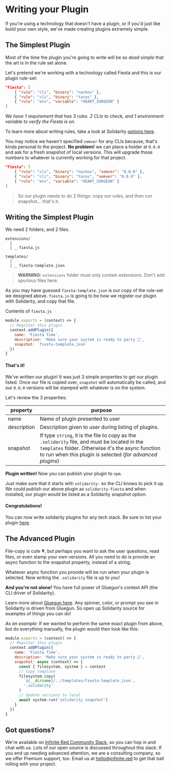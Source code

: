 # Writing your Plugin
If you're using a technology that doesn't have a plugin, or if you'd just like build your own style, we've made creating plugins extremely simple.

## The Simplest Plugin
Most of the time the plugin you're going to write will be so _dead simple_ that the art is in the rule set alone.

Let's pretend we're working with a technology called Fiesta and this is our plugin rule-set:
```json
"Fiesta": [
    { "rule": "cli", "binary": "nachos" },
    { "rule": "cli", "binary": "tacos" },
    { "rule": "env", "variable": "HEART_SURGEON" }
]
```
_We have 1 requirement that has 3 rules. 2 CLIs to check, and 1 environment variable to verify the Fiesta is on._

To learn more about writing rules, take a look at Solidarity [options here](options.md).

You may notice we haven't specified `semver` for any CLIs because, that's kinda personal to the project.  **No problem!** we can place a holder at `0.0.0` and ask for a fresh snapshot of local versions.  This will upgrade those numbers to whatever is currently working for that project.

```json
"Fiesta": [
    { "rule": "cli", "binary": "nachos", "semver": "0.0.0" },
    { "rule": "cli", "binary": "tacos", "semver": "0.0.0" },
    { "rule": "env", "variable": "HEART_SURGEON" }
]
```

> So our plugin needs to do 2 things: copy our rules, and then run snapshot... that's it.

## Writing the Simplest Plugin
We need 2 folders, and 2 files.
```
extensions/
  |
  | _ fiesta.js

templates/
  |
  | _ fiesta-template.json
```
> **WARNING:** `extensions` folder must only contain extensions.  Don't add spurious files here.

As you may have guessed `fiesta-template.json` is our copy of the rule-set we designed above.  `fiesta.js` is going to be how we register our plugin with Solidarity, and copy that file.

Contents of `fiesta.js`
```js
module.exports = (context) => {
  // Register this plugin
  context.addPlugin({
    name: 'Fiesta Time',
    description: 'Make sure your system is ready to party 🎉',
    snapshot: `fiesta-template.json`
  })
}
```

#### That's it!
We've written our plugin!  It was just 3 simple properties to get our plugin listed.  Once our file is copied over, `snapshot` will automatically be called, and our `0.0.0` versions will be stamped with whatever is on the system.

Let's review the 3 properties:

|  property   |                                                                            purpose                                                                             |
| ----------- | -------------------------------------------------------------------------------------------------------------------------------------------------------------- |
| name        | Name of plugin presented to user                                                                                                                               |
| description | Description given to user during listing of plugins.                                                                                                                |
| snapshot    | If type `string`, it is the file to copy as the `.solidarity` file, and must be located in the `templates` folder.  Otherwise it's the async function to run when this plugin is selected (_for advanced plugins_) |

**Plugin written!**  Now you can publish your plugin to `npm`.

Just make sure that it starts with `solidarity-` so the CLI knows to pick it up.  We could publish our above plugin as `solidarity-fiesta` and when installed, our plugin would be listed as a Solidarity snapshot option.

#### Congratulations!
You can now write solidarity plugins for any tech stack.  Be sure to list your plugin [here](pluginsList.md).

## The Advanced Plugin
File-copy is cute :heartpulse:, but perhaps you want to ask the user questions, read files, or even stamp your own versions.  All you need to do is provide an async function to the snapshot property, instead of a string.

Whatever async function you provide will be run when your plugin is selected.  Now writing the `.solidarity` file is up to you!

**And you're not alone!** You have full power of Gluegun's context API (the CLI driver of Solidarity).

Learn more about [Gluegun here](https://infinitered.github.io/gluegun/#/context-api).  Any spinner, color, or prompt you see in Solidarity is driven from Gluegun.  So open up Solidarity source for examples of things you can do!

_As an example:_ If we wanted to perform the same exact plugin from above, but do everything manually, the plugin would then look like this:

```js
module.exports = (context) => {
  // Register this plugin
  context.addPlugin({
    name: 'Fiesta Time',
    description: 'Make sure your system is ready to party 🎉',
    snapshot: async (context) => {
      const { filesystem, system } = context
      // Copy template
      filesystem.copy(
        `${__dirname}/../templates/fiesta-template.json`,
        '.solidarity'
      )
      // Update versions to local
      await system.run('solidarity snapshot')
    }
  })
}
```

## Got questions?
We're available on [Infinite Red Community Slack](http://community.infinite.red), so you can hop in and chat with us.  Lots of our open source is discussed throughout this slack.  If you end up needing advanced attention, we are a consulting company, so we offer Premium support, too.  Email us at hello@infinite.red to get that ball rolling with your project.
